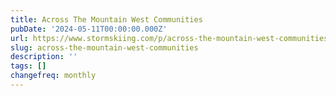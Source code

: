 ```yaml
---
title: Across The Mountain West Communities
pubDate: '2024-05-11T00:00:00.000Z'
url: https://www.stormskiing.com/p/across-the-mountain-west-communities
slug: across-the-mountain-west-communities
description: ''
tags: []
changefreq: monthly
---
```


<!-- Add post content below -->

